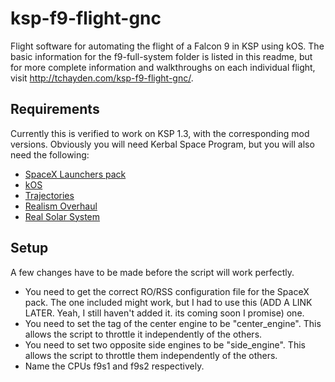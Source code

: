 # ksp-f9-flight-gnc
Flight software for automating the flight of a Falcon 9 in KSP using kOS. The basic information for the f9-full-system folder is listed in this readme, but for more complete information and walkthroughs on each individual flight, visit http://tchayden.com/ksp-f9-flight-gnc/.

## Requirements
Currently this is verified to work on KSP 1.3, with the corresponding mod versions.
Obviously you will need Kerbal Space Program, but you will also need the following:
- [SpaceX Launchers pack](https://forum.kerbalspaceprogram.com/index.php?/topic/71323-142-launchers-pack-spacex-pack-v52-released-april-3rd/)
- [kOS](https://ksp-kos.github.io/KOS/)
- [Trajectories](https://forum.kerbalspaceprogram.com/index.php?/topic/162324-131-trajectories-v200-2018-02-15-atmospheric-predictions/)
- [Realism Overhaul](https://forum.kerbalspaceprogram.com/index.php?/topic/155700-131-realism-overhaul-v1210-29-apr-2018/)
- [Real Solar System](https://forum.kerbalspaceprogram.com/index.php?/topic/173396-131-real-solar-system-v131-26-apr-2018/)

## Setup
A few changes have to be made before the script will work perfectly.
- You need to get the correct RO/RSS configuration file for the SpaceX pack. The one included might work, but I had to use this (ADD A LINK LATER. Yeah, I still haven't added it. its coming soon I promise) one.
- You need to set the tag of the center engine to be "center_engine". This allows the script to throttle it independently of the others.
- You need to set two opposite side engines to be "side_engine". This allows the script to throttle them independently of the others.
- Name the CPUs f9s1 and f9s2 respectively.
